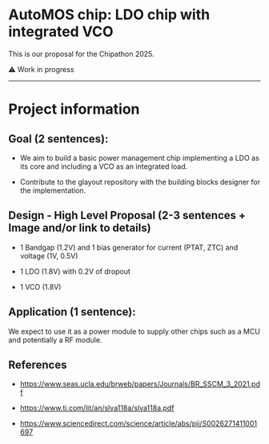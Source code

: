 AutoMOS chip: LDO chip with integrated VCO
==========================================


This is our proposal for the Chipathon 2025. 

⚠️ Work in progress
__________________________________________________________________

# Project information

## Goal (2 sentences): 

- We aim to build a basic power management chip implementing a LDO as its core and including a VCO as an integrated load.

- Contribute to the glayout repository with the building blocks designer for the implementation.


## Design - High Level Proposal (2-3 sentences + Image and/or link to details)

- 1 Bandgap (1.2V) and  1 bias generator for current (PTAT, ZTC) and voltage (1V, 0.5V)

- 1 LDO (1.8V) with 0.2V of dropout 

- 1 VCO (1.8V)


## Application (1 sentence): 

We expect to use it as a power module to supply other chips such as a MCU and potentially a RF module.


## References 

- https://www.seas.ucla.edu/brweb/papers/Journals/BR_SSCM_3_2021.pdf 

- https://www.ti.com/lit/an/slva118a/slva118a.pdf

- https://www.sciencedirect.com/science/article/abs/pii/S0026271411001697 

